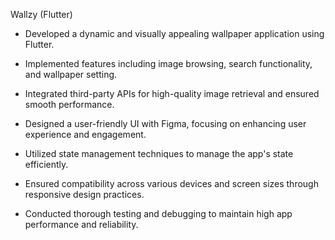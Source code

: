 
Wallzy (Flutter)

- Developed a dynamic and visually appealing wallpaper application using Flutter.
  
- Implemented features including image browsing, search functionality, and wallpaper setting.
  
- Integrated third-party APIs for high-quality image retrieval and ensured smooth performance.
  
- Designed a user-friendly UI with Figma, focusing on enhancing user experience and engagement.
  
- Utilized state management techniques to manage the app's state efficiently.
  
- Ensured compatibility across various devices and screen sizes through responsive design practices.
  
- Conducted thorough testing and debugging to maintain high app performance and reliability.


